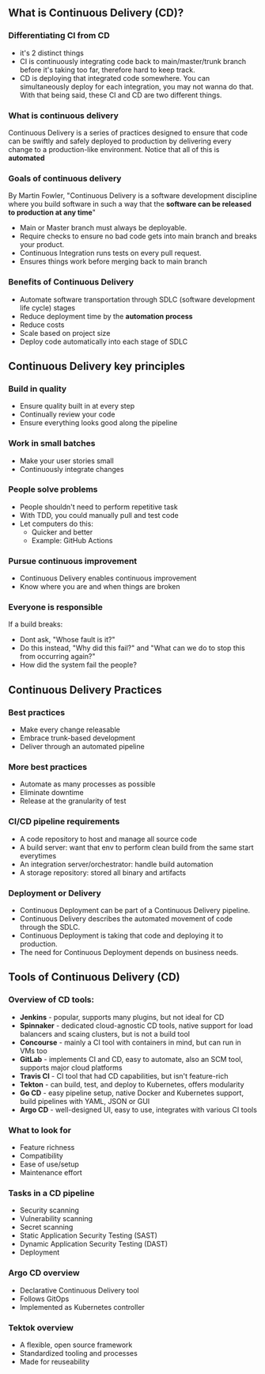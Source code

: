 ## What is Continuous Delivery (CD)?
### Differentiating CI from CD
- it's 2 distinct things
- CI is continuously integrating code back to main/master/trunk branch before it's taking too far, therefore hard to keep track. 
- CD is deploying that integrated code somewhere. You can simultaneously deploy for each integration, you may not wanna do that. With that being said, these CI and CD are two different things. 
### What is continuous delivery
Continuous Delivery is a series of practices designed to ensure that code can be swiftly and safely deployed to production by delivering every change to a production-like environment. 
Notice that all of this is **automated**
### Goals of continuous delivery
By Martin Fowler, "Continuous Delivery is a software development discipline where you build software in such a way that the **software can be released to production at any time**"
- Main or Master branch must always be deployable.
- Require checks to ensure no bad code gets into main branch and breaks your product.
- Continuous Integration runs tests on every pull request. 
- Ensures things work before merging back to main branch 
### Benefits of Continuous Delivery
- Automate software transportation through SDLC (software development life cycle) stages
- Reduce deployment time by the **automation process**
- Reduce costs
- Scale based on project size
- Deploy code automatically into each stage of SDLC

## Continuous Delivery key principles
### Build in quality
- Ensure quality built in at every step
- Continually review your code 
- Ensure everything looks good along the pipeline 
### Work in small batches 
- Make your user stories small 
- Continuously integrate changes 
### People solve problems 
- People shouldn't need to perform repetitive task
- With TDD, you could manually pull and test code
- Let computers do this: 
	- Quicker and better
	- Example: GitHub Actions 
### Pursue continuous improvement
- Continuous Delivery enables continuous improvement 
- Know where you are and when things are broken 
### Everyone is responsible
If a build breaks: 
- Dont ask, "Whose fault is it?"
- Do this instead, "Why did this fail?" and "What can we do to stop this from occurring again?"
- How did the system fail the people?
## Continuous Delivery Practices 
### Best practices
- Make every change releasable
- Embrace trunk-based development
- Deliver through an automated pipeline
### More best practices
- Automate as many processes as possible
- Eliminate downtime 
- Release at the granularity of test
### CI/CD pipeline requirements
- A code repository to host and manage all source code
- A build server: want that env to perform clean build from the same start everytimes
- An integration server/orchestrator: handle build automation 
- A storage repository: stored all binary and artifacts 
### Deployment or Delivery
- Continuous Deployment can be part of a Continuous Delivery pipeline.
- Continuous Delivery describes the automated movement of code through the SDLC. 
- Continuous Deployment is taking that code and deploying it to production.
- The need for Continuous Deployment depends on business needs.

## Tools of Continuous Delivery (CD)
### Overview of CD tools:
- **Jenkins** - popular, supports many plugins, but not ideal for CD
- **Spinnaker** - dedicated cloud-agnostic CD tools, native support for load balancers and scaing clusters, but is not a build tool
- **Concourse** - mainly a CI tool with containers in mind, but can run in VMs too
- **GitLab** - implements CI and CD, easy to automate, also an SCM tool, supports major cloud platforms 
- **Travis CI** - CI tool that had CD capabilities, but isn't feature-rich
- **Tekton** - can build, test, and deploy to Kubernetes, offers modularity 
- **Go CD** - easy pipeline setup, native Docker and Kubernetes support, build pipelines with YAML, JSON or GUI
- **Argo CD** - well-designed UI, easy to use, integrates with various CI tools
### What to look for
- Feature richness
- Compatibility 
- Ease of use/setup
- Maintenance effort 
### Tasks in a CD pipeline 
- Security scanning
- Vulnerability scanning 
- Secret scanning
- Static Application Security Testing (SAST)
- Dynamic Application Security Testing (DAST)
- Deployment
### Argo CD overview
- Declarative Continuous Delivery tool
- Follows GitOps 
- Implemented as Kubernetes controller
### Tektok overview
- A flexible, open source framework 
- Standardized tooling and processes 
- Made for reuseability 
